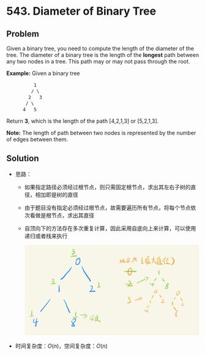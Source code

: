 # 543. Diameter of Binary Tree

## Problem

Given a binary tree, you need to compute the length of the diameter of the tree. The diameter of a binary tree is the length of the **longest** path between any two nodes in a tree. This path may or may not pass through the root.

**Example:**
Given a binary tree

```
          1
         / \
        2   3
       / \     
      4   5    
```


Return **3**, which is the length of the path [4,2,1,3] or [5,2,1,3].

**Note:** The length of path between two nodes is represented by the number of edges between them.


## Solution

- 思路：

  - 如果指定路径必须经过根节点，则只需固定根节点，求出其左右子树的直径，相加即是树的直径

  - 由于题目没有指定必须经过根节点，故需要遍历所有节点，将每个节点依次看做是根节点，求出其直径

  - 自顶向下的方法存在多次重复计算，因此采用自底向上来计算，可以使用递归或者栈来执行

    <img src="..\..\pic\lc543.png" alt="avatar" style="zoom:60%;" />

- 时间复杂度：$O(n)$，空间复杂度：$O(n)$

  